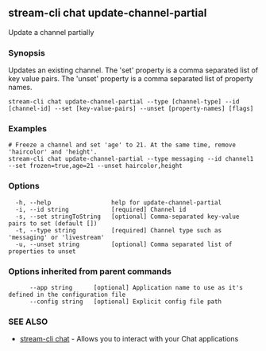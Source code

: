 ## stream-cli chat update-channel-partial

Update a channel partially

### Synopsis

Updates an existing channel. The 'set' property is a comma separated list of key value pairs.
The 'unset' property is a comma separated list of property names.


```
stream-cli chat update-channel-partial --type [channel-type] --id [channel-id] --set [key-value-pairs] --unset [property-names] [flags]
```

### Examples

```
# Freeze a channel and set 'age' to 21. At the same time, remove 'haircolor' and 'height'.
stream-cli chat update-channel-partial --type messaging --id channel1 --set frozen=true,age=21 --unset haircolor,height

```

### Options

```
  -h, --help                 help for update-channel-partial
  -i, --id string            [required] Channel id
  -s, --set stringToString   [optional] Comma-separated key-value pairs to set (default [])
  -t, --type string          [required] Channel type such as 'messaging' or 'livestream'
  -u, --unset string         [optional] Comma separated list of properties to unset
```

### Options inherited from parent commands

```
      --app string      [optional] Application name to use as it's defined in the configuration file
      --config string   [optional] Explicit config file path
```

### SEE ALSO

* [stream-cli chat](stream-cli_chat.md)	 - Allows you to interact with your Chat applications

